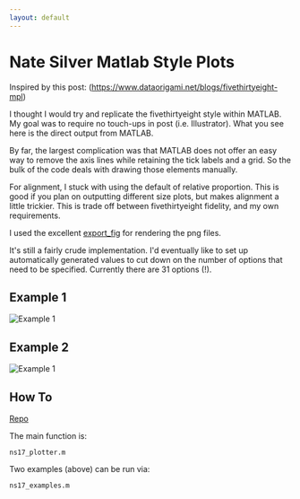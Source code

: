 ```yaml
---
layout: default
---
```


Nate Silver Matlab Style Plots
=====================

Inspired by this post:
(https://www.dataorigami.net/blogs/fivethirtyeight-mpl)


I thought I would try and replicate the fivethirtyeight style within MATLAB. My goal was to require no touch-ups in post (i.e. Illustrator). What you see here is the direct output from MATLAB.  

By far, the largest complication was that MATLAB does not offer an easy way to remove the axis lines while retaining the tick labels and a grid. So the bulk of the code deals with drawing those elements manually.  

For alignment, I stuck with using the default of relative proportion. This is good if you plan on outputting different size plots, but makes alignment a little trickier. This is trade off between fivethirtyeight fidelity, and my own requirements.  

I used the excellent [export_fig](https://github.com/ojwoodford/export_fig) for rendering the png files.  


It's still a fairly crude implementation. I'd eventually like to set up automatically generated values to cut down on the number of options that need to be specified. Currently there are 31 options (!).


## Example 1
![Example 1](https://raw.githubusercontent.com/timle/ns_matlab_style_plots/master/ex1%2012-Jul-2014_low_.png "Example 1")

## Example 2
![Example 1](https://raw.githubusercontent.com/timle/ns_matlab_style_plots/master/ex2%2012-Jul-2014_low_.png "Example 2")





## How To


[Repo](https://github.com/timle/ns_matlab_style_plots)


The main function is:
```
ns17_plotter.m
```


Two examples (above) can be run via:
```
ns17_examples.m
```

